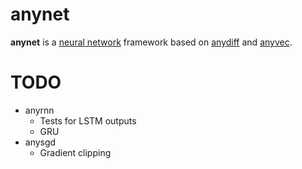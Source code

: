 # anynet

**anynet** is a [neural network](https://en.wikipedia.org/wiki/Artificial_neural_network) framework based on [anydiff](https://github.com/unixpickle/anydiff) and [anyvec](https://github.com/unixpickle/anyvec).

# TODO

 * anyrnn
   * Tests for LSTM outputs
   * GRU
 * anysgd
   * Gradient clipping
